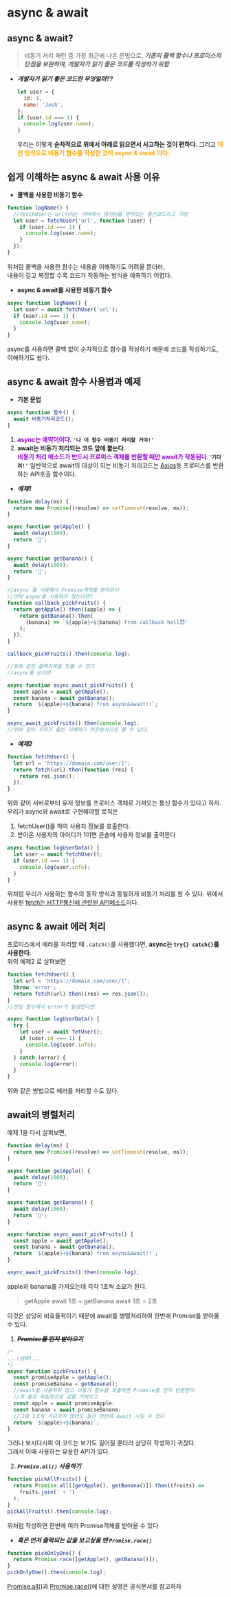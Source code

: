 # async & await

## async & await?

> 비동기 처리 패턴 중 가장 최근에 나온 문법으로,
> **_기존의 콜백 함수나 프로미스의 단점을 보완하며, 개발자가 읽기 좋은 코드를 작성하기 위함_**

- **_개발자가 읽기 좋은 코드란 무엇일까??_**
  ```jsx
  let user = {
    id: 1,
    name: 'Josh',
  };
  if (user.id === 1) {
    console.log(user.name);
  }
  ```
  우리는 이렇게 **순차적으로 위에서 아래로 읽으면서 사고하는 것이 편하다.**
  그리고 **<span style="color: orange">이런 방식으로 비동기 함수를 작성한 것이 async & await 이다.</span>**

## 쉽게 이해하는 async & await 사용 이유

- **콜백을 사용한 비동기 함수**

```jsx
function logName() {
  //fetchUser는 url이라는 서버에서 데이터를 받아오는 통신코드라고 가정
  let user = fetchUser('url', function (user) {
    if (user.id === 1) {
      console.log(user.name);
    }
  });
}
```

위처럼 콜백을 사용한 함수는 내용을 이해하기도 어려울 뿐더러, <br>내용이 길고 복잡할 수록 코드가 작동하는 방식을 예측하기 어렵다.

- **async & await를 사용한 비동기 함수**

```jsx
async function logName() {
  let user = await fetchUser('url');
  if (user.id === 1) {
    console.log(user.name);
  }
}
```

async를 사용하면 콜백 없이 순차적으로 함수를 작성하기 때문에 코드를 작성하기도, 이해하기도 쉽다.

## async & await 함수 사용법과 예제

- **기본 문법**

```jsx
async function 함수() {
  await 비동기처리코드();
}
```

1. **<span style='color: darkviolet'>async는 예약어이다.</span> `'나 이 함수 비동기 처리할 거야!'`**
2. **await는 비동기 처리되는 코드 앞에 붙는다.**  
   **<span style='color: darkviolet'>비동기 처리 메소드가 반드시 프로미스 객체를 반환할 때만 await가 작동된다.</span>`'기다려!'`**
   일반적으로 await의 대상이 되는 비동기 처리코드는 [Axios](https://github.com/axios/axios)등 프로미스를 반환하는 API호출 함수이다.

- **_예제1_**

```jsx
function delay(ms) {
  return new Promise((resolve) => setTimeout(resolve, ms));
}

async function getApple() {
  await delay(1000);
  return '🍎';
}

async function getBanana() {
  await delay(1000);
  return '🍌';
}

//async 를 사용해서 Promise객체를 받아온다
//만약 async를 사용하지 않는다면?
function callback_pickFruits() {
  return getApple().then((apple) => {
    return getBanana().then(
      (banana) => `${apple}+${banana} from callback hell😈`
    );
  });
}

callback_pickFruits().then(console.log);

//위와 같은 콜백지옥을 맛볼 수 있다
//async를 쓴다면

async function async_await_pickFruits() {
  const apple = await getApple();
  const banana = await getBanana();
  return `${apple}+${banana} from async&await!!`;
}

async_await_pickFruits().then(console.log);
//위와 같이 우리가 훨씬 이해하기 쉬운방식으로 볼 수 있다.
```

- **_예제2_**

```jsx
function fetchUser() {
  let url = 'https://domain.com/user/1';
  return fetch(url).then(function (res) {
    return res.json();
  });
}
```

위와 같이 서버로부터 유저 정보를 프로미스 객체로 가져오는 통신 함수가 있다고 하자.
우리가 async와 await로 구현해야할 로직은

1. fetchUser()를 하여 사용자 정보를 호출한다.
2. 받아온 사용자의 아이디가 1이면 콘솔에 사용자 정보를 출력한다

```jsx
async function logUserData() {
  let user = await fetchUser();
  if (user.id === 1) {
    console.log(user.info);
  }
}
```

위처럼 우리가 사용하는 함수의 동작 방식과 동일하게 비동기 처리를 할 수 있다.
위에서 사용된 [fetch는 HTTP통신에 관련된 API메소드]()이다.

## async & await 에러 처리

프로미스에서 에러를 처리할 때 `.catch()`를 사용했다면, **async는 `try{} catch{}`를 사용한다.**  
위의 예제2 로 살펴보면

```jsx
function fetchUser() {
  let url = 'https://domain.com/user/1';
  throw 'error';
  return fetch(url).then((res) => res.json());
}
//만일 함수에서 error가 발생한다면

async function logUserData() {
  try {
    let user = await fetUser();
    if (user.id === 1) {
      console.log(user.info);
    }
  } catch (error) {
    console.log(error);
  }
}
```

위와 같은 방법으로 에러를 처리할 수도 있다.

## await의 병렬처리

예제 1을 다시 살펴보면,

```jsx
function delay(ms) {
  return new Promise((resolve) => setTimeout(resolve, ms));
}

async function getApple() {
  await delay(1000);
  return '🍎';
}

async function getBanana() {
  await delay(1000);
  return '🍌';
}

async function async_await_pickFruits() {
  const apple = await getApple();
  const banana = await getBanana();
  return `${apple}+${banana} from async&await!!`;
}

async_await_pickFruits().then(console.log);
```

apple과 banana를 가져오는데 각각 1초씩 소요가 된다.

> getApple await 1초 + getBanana await 1초 = 2초

이것은 상당히 비효율적이기 때문에 await를 병렬처리하여 한번에 Promise를 받아올 수 있다.

1. ~~**_Promise를 먼저 받아오기_**~~

```jsx
/*
...(생략)...
*/
async function pickFruits() {
  const promiseApple = getApple();
  const promiseBanana = getBanana();
  //await를 사용하지 않고 비동기 함수를 호출하면 Promsie를 먼저 반환한다.
  //즉 둘은 독립적으로 값을 가져오고
  const apple = await promiseApple;
  const banana = await promiseBanana;
  //그럼 1초씩 기다리지 않아도 둘은 한번에 await 시킬 수 있다
  return `${apple}+${banana}`;
}
```

그러나 보시다시피 이 코드는 보기도 길어질 뿐더러 상당히 작성하기 귀찮다.  
그래서 이때 사용하는 유용한 API가 있다.

2. **_`Promise.all()` 사용하기_**

```jsx
function pickAllFruits() {
  return Promise.all([getApple(), getBanana()]).then((fruits) =>
    fruits.join(' + ')
  );
}
pickAllFruits().then(console.log);
```

위처럼 작성하면 한번에 여러 Promise객체를 받아올 수 있다

- **_혹은 먼저 출력되는 값을 보고싶을 땐 `Promise.race()`_**

```jsx
function pickOnlyOne() {
  return Promise.race([getApple(), getBanana()]);
}
pickOnlyOne().then(console.log);
```

[Promise.all()](https://developer.mozilla.org/ko/docs/Web/JavaScript/Reference/Global_Objects/Promise/all)과 [Promise.race()](https://developer.mozilla.org/ko/docs/Web/JavaScript/Reference/Global_Objects/Promise/race)에 대한 설명은 공식문서를 참고하자
